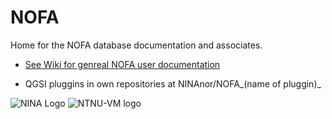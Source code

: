 # NOFA
Home for the NOFA database documentation and associates.

* [See Wiki for genreal NOFA user documentation](https://github.com/NINAnor/NOFA/wiki)

* QGSI pluggins in own repositories at NINAnor/NOFA_(name of pluggin)_


![NINA Logo](http://www.nina.no/Portals/NINA/Bilder/logoweb.png?ver=2014-01-13-144007-227) ![NTNU-VM logo](https://www.ntnu.no/ntnu-theme/images/logo_ntnu.svg)

